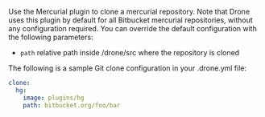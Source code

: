 Use the Mercurial plugin to clone a mercurial repository. Note that Drone uses this plugin
by default for all Bitbucket mercurial repositories, without any configuration required. You can override
the default configuration with the following parameters:

* `path` relative path inside /drone/src where the repository is cloned

The following is a sample Git clone configuration in your .drone.yml file:

```yaml
clone:
  hg:
    image: plugins/hg
    path: bitbucket.org/foo/bar
```
